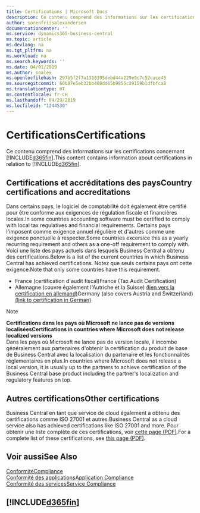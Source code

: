 ```yaml
---
title: Certifications | Microsoft Docs
description: Ce contenu comprend des informations sur les certifications concernant Business Central.
author: sorenfriisalexandersen
documentationcenter: ''
ms.service: dynamics365-business-central
ms.topic: article
ms.devlang: na
ms.tgt_pltfrm: na
ms.workload: na
ms.search.keywords: ''
ms.date: 04/01/2019
ms.author: soalex
ms.openlocfilehash: 297b5f2f7a1310395debd44a229e9c7c52cace45
ms.sourcegitcommit: 60b87e5eb32bb408dd65b9855c29159b1dfbfca8
ms.translationtype: HT
ms.contentlocale: fr-CH
ms.lasthandoff: 04/29/2019
ms.locfileid: "1244530"
---
```

# <a name="certifications"></a><span data-ttu-id="b334d-103">Certifications</span><span class="sxs-lookup"><span data-stu-id="b334d-103">Certifications</span></span>  
<span data-ttu-id="b334d-104">Ce contenu comprend des informations sur les certifications concernant [!INCLUDE[d365fin](../includes/d365fin_md.md)].</span><span class="sxs-lookup"><span data-stu-id="b334d-104">This content contains information about certifications in relation to [!INCLUDE[d365fin](../includes/d365fin_md.md)].</span></span>  

## <a name="country-certifications-and-accreditations"></a><span data-ttu-id="b334d-105">Certifications et accréditations des pays</span><span class="sxs-lookup"><span data-stu-id="b334d-105">Country certifications and accreditations</span></span>
<span data-ttu-id="b334d-106">Dans certains pays, le logiciel de comptabilité doit également être certifié pour être conforme aux exigences de régulation fiscale et financières locales.</span><span class="sxs-lookup"><span data-stu-id="b334d-106">In some countries accounting software must be certified to comply with local tax regulatives and financial requirements.</span></span> <span data-ttu-id="b334d-107">Certains pays l'imposent comme exigence annuel régulière et d'autres comme une exigence ponctuelle à respecter.</span><span class="sxs-lookup"><span data-stu-id="b334d-107">Some countries excersice this as a yearly recurring requirement and others as a one-off requirement to comply with.</span></span> <span data-ttu-id="b334d-108">Voici une liste des pays actuels dans lesquels Business Central a obtenu des certifications.</span><span class="sxs-lookup"><span data-stu-id="b334d-108">Below is a list of the current countries in which Business Central has achieved certifications.</span></span> <span data-ttu-id="b334d-109">Notez que seuls certains pays ont cette exigence.</span><span class="sxs-lookup"><span data-stu-id="b334d-109">Note that only some countries have this requirement.</span></span>  
- <span data-ttu-id="b334d-110">France (certification d'audit fiscal)</span><span class="sxs-lookup"><span data-stu-id="b334d-110">France (Tax Audit Certification)</span></span>
- <span data-ttu-id="b334d-111">Allemagne (couvre également l'Autriche et la Suisse) [(lien vers la certification en allemand)](https://www.bdo.de/de-de/themen/softwarebescheinungen/bdo/microsoft-dynamics-365-business-central)</span><span class="sxs-lookup"><span data-stu-id="b334d-111">Germany (also covers Austria and Switzerland) [(link to certification in German)](https://www.bdo.de/de-de/themen/softwarebescheinungen/bdo/microsoft-dynamics-365-business-central)</span></span>

> [!NOTE]  
>  <span data-ttu-id="b334d-112">**Certifications dans les pays où Microsoft ne lance pas de versions localisées**</span><span class="sxs-lookup"><span data-stu-id="b334d-112">**Certifications in countries where Microsoft does not release localized versions**</span></span>  
> <span data-ttu-id="b334d-113">Dans les pays où Microsoft ne lance pas de version locale, il incombe généralement aux partenaires d'obtenir la certification du produit de base de Business Central avec la localisation du partenaire et les fonctionnalités réglementaires en plus.</span><span class="sxs-lookup"><span data-stu-id="b334d-113">In countries where Microsoft does not release a local version, it is usually up to the partners to achieve certification of the Business Central base product including the partner's localization and regulatory features on top.</span></span>

## <a name="other-certifications"></a><span data-ttu-id="b334d-114">Autres certifications</span><span class="sxs-lookup"><span data-stu-id="b334d-114">Other certifications</span></span>  
<span data-ttu-id="b334d-115">Business Central en tant que service de cloud également a obtenu des certifications comme ISO 27001 et autres.</span><span class="sxs-lookup"><span data-stu-id="b334d-115">Business Central as a cloud service also has achieved certifications like ISO 27001 and more.</span></span> <span data-ttu-id="b334d-116">Pour obtenir une liste complète de ces certifications, voir [cette page (PDF)](https://aka.ms/d365-compliance-list).</span><span class="sxs-lookup"><span data-stu-id="b334d-116">For a complete list of these certifications, see [this page (PDF)](https://aka.ms/d365-compliance-list).</span></span>

## <a name="see-also"></a><span data-ttu-id="b334d-117">Voir aussi</span><span class="sxs-lookup"><span data-stu-id="b334d-117">See Also</span></span>  
[<span data-ttu-id="b334d-118">Conformité</span><span class="sxs-lookup"><span data-stu-id="b334d-118">Compliance</span></span>](compliance-overview.md)  
[<span data-ttu-id="b334d-119">Conformité des applications</span><span class="sxs-lookup"><span data-stu-id="b334d-119">Application Compliance</span></span>](compliance-application-compliance.md)  
[<span data-ttu-id="b334d-120">Conformité des services</span><span class="sxs-lookup"><span data-stu-id="b334d-120">Service Compliance</span></span>](compliance-service-compliance.md)  

 ## [!INCLUDE[d365fin](../includes/free_trial_md.md)]  
 
